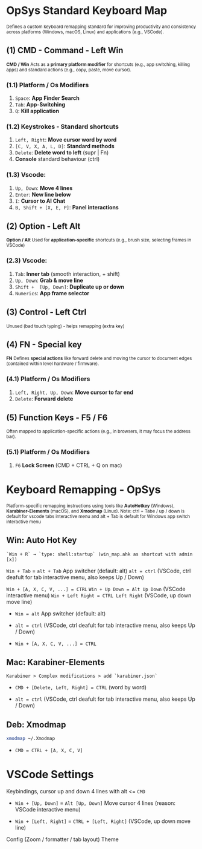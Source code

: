 # OpSys Standard Keyboard Map

<small> Defines a custom keyboard remapping standard for improving productivity and consistency across platforms (Windows, macOS, Linux) and applications (e.g., VSCode).</small>

## **(1) CMD** - Command - Left Win

<small> **CMD / Win** Acts as a **primary platform modifier** for shortcuts (e.g., app switching, killing apps) and standard actions (e.g., copy, paste, move cursor).</small>

### (1.1) Platform / Os Modifiers

1. `Space`: **App Finder Search**
2. `Tab`: **App-Switching**
3. `Q`: **Kill application**

### (1.2) Keystrokes - Standard shortcuts

1. `Left, Right`: **Move cursor word by word**
2. `[C, V, X, A, L, D]`: **Standard methods**
3. `Delete`: **Delete word to left** (supr | Fn)
4. **Console** standard behaviour (ctrl)

### (1.3) Vscode:

1. `Up, Down`: **Move 4 lines**
2. `Enter`: **New line below**
3. `I`: **Cursor to AI Chat**
4. `B, Shift + [X, E, P]`: **Panel interactions** 

## **(2) Option** - Left Alt 

<small> **Option / Alt** Used for **application-specific** shortcuts (e.g., brush size, selecting frames in VSCode)</small>


### (2.3) Vscode:

1. `Tab`: **Inner tab** (smooth interaction, + shift)
2. `Up, Down`: **Grab & move line**
2. `Shift +  [Up, Down]`: **Duplicate up or down**
5. `Numerics`: **App frame selector**

## **(3) Control** - Left Ctrl

<small> Unused (bad touch typing) - helps remapping (extra key)</small>


## **(4) FN** - Special key

<small> **FN** Defines **special actions** like forward delete and moving the cursor to document edges (contained within level hardware / firmware).
</small>

### (4.1) Platform / Os Modifiers

1. `Left, Right, Up, Down`: **Move cursor to far end**
2. `Delete`: **Forward delete**

## **(5) Function Keys** - F5 / F6
<small>Often mapped to application-specific actions (e.g., in browsers, it may focus the address bar).</small>

### (5.1) Platform / Os Modifiers
1. `F6` **Lock Screen** (CMD + CTRL + Q on mac)

# Keyboard Remapping - OpSys

<small> Platform-specific remapping instructions using tools like **AutoHotkey** (Windows), **Karabiner-Elements** (macOS), and **Xmodmap** (Linux). Note: ctrl + Tabe / up / down is default for vscode tabs interactive menu and alt + Tab is default for Windows app switch interactive menu</small>

## Win: Auto Hot Key
```
`Win + R` → `type: shell:startup` (win_map.ahk as shortcut with admin [x])
```
`Win + Tab` = `alt + Tab` App switcher (default: alt)
`alt = ctrl` (VSCode, ctrl deafult for tab interactive menu, also keeps Up / Down)

`Win + [A, X, C, V, ...] = CTRL`
`Win + Up Down = Alt Up Down` (VSCode interactive menu)
`Win + Left Right = CTRL Left Right` (VSCode, up down move line)

- `Win = alt` App switcher (default: alt)
* `alt = ctrl` (VSCode, ctrl deafult for tab interactive menu, also keeps Up / Down)
- `Win + [A, X, C, V, ...] = CTRL`


## Mac: Karabiner-Elements
```
Karabiner > Complex modifications > add `karabiner.json`
```

- `CMD + [Delete, Left, Right] = CTRL` (word by word)
* `alt = ctrl` (VSCode, ctrl deafult for tab interactive menu, also keeps Up / Down)

## Deb: Xmodmap
```bash
xmodmap ~/.Xmodmap
```
- `CMD = CTRL + [A, X, C, V]`

# VSCode Settings

Keybindings, cursor up and down 4 lines with alt <= `CMD`

* `Win + [Up, Down]` = `Alt [Up, Down]` Move cursor 4 lines (reason: VSCode interactive menu)
- `Win + [Left, Right]` = `CTRL + [Left, Right]` (VSCode, up down move line)

Config (Zoom / formatter / tab layout)
Theme
